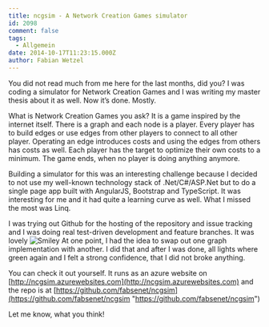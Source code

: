 ```yaml
---
title: ncgsim - A Network Creation Games simulator
id: 2098
comment: false
tags:
  - Allgemein
date: 2014-10-17T11:23:15.000Z
author: Fabian Wetzel
---
```


You did not read much from me here for the last months, did you? I was coding a simulator for Network Creation Games and I was writing my master thesis about it as well. Now it’s done. Mostly.

What is Network Creation Games you ask? It is a game inspired by the internet itself. There is a graph and each node is a player. Every player has to build edges or use edges from other players to connect to all other player. Operating an edge introduces costs and using the edges from others has costs as well. Each player has the target to optimize their own costs to a minimum. The game ends, when no player is doing anything anymore.

Building a simulator for this was an interesting challenge because I decided to not use my well-known technology stack of .Net/C#/ASP.Net but to do a single page app built with AngularJS, Bootstrap and TypeScript. It was interesting for me and it had quite a learning curve as well. What I missed the most was Linq.

I was trying out Github for the hosting of the repository and issue tracking and I was doing real test-driven development and feature branches. It was lovely ![Smiley](https://az275061.vo.msecnd.net/blogmedia/2014/10/wlEmoticon-smile.png) At one point, I had the idea to swap out one graph implementation with another. I did that and after I was done, all lights where green again and I felt a strong confidence, that I did not broke anything.

You can check it out yourself. It runs as an azure website on [http://ncgsim.azurewebsites.com](http://ncgsim.azurewebsites.com) and the repo is at [https://github.com/fabsenet/ncgsim](https://github.com/fabsenet/ncgsim "https://github.com/fabsenet/ncgsim")

Let me know, what you think!


